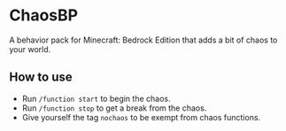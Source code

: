 # ChaosBP

A behavior pack for Minecraft: Bedrock Edition that adds a bit of chaos to your world.

## How to use

- Run `/function start` to begin the chaos.
- Run `/function stop` to get a break from the chaos.
- Give yourself the tag `nochaos` to be exempt from chaos functions.
